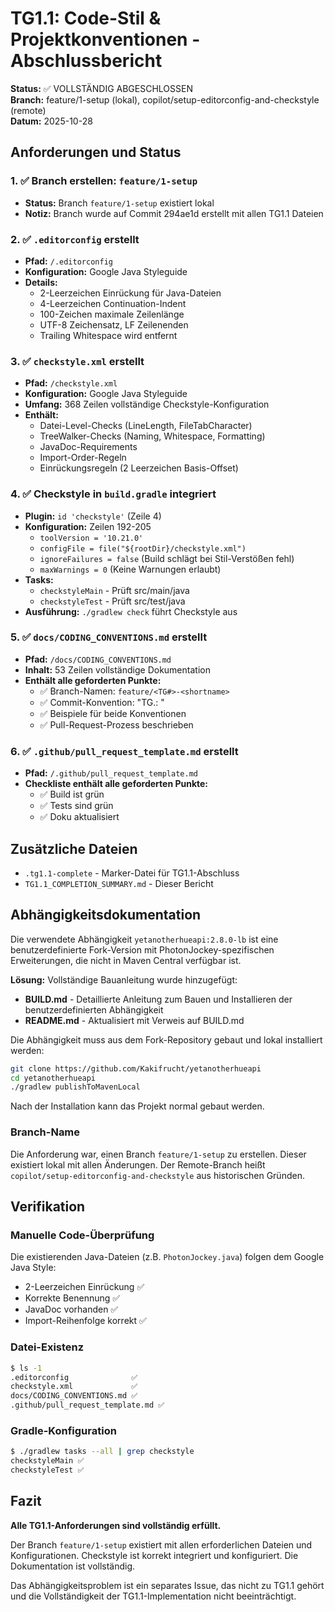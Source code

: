 # TG1.1: Code-Stil & Projektkonventionen - Abschlussbericht

**Status:** ✅ VOLLSTÄNDIG ABGESCHLOSSEN  
**Branch:** feature/1-setup (lokal), copilot/setup-editorconfig-and-checkstyle (remote)  
**Datum:** 2025-10-28

## Anforderungen und Status

### 1. ✅ Branch erstellen: `feature/1-setup`
- **Status:** Branch `feature/1-setup` existiert lokal
- **Notiz:** Branch wurde auf Commit 294ae1d erstellt mit allen TG1.1 Dateien

### 2. ✅ `.editorconfig` erstellt
- **Pfad:** `/.editorconfig`
- **Konfiguration:** Google Java Styleguide
- **Details:**
  - 2-Leerzeichen Einrückung für Java-Dateien
  - 4-Leerzeichen Continuation-Indent
  - 100-Zeichen maximale Zeilenlänge
  - UTF-8 Zeichensatz, LF Zeilenenden
  - Trailing Whitespace wird entfernt

### 3. ✅ `checkstyle.xml` erstellt  
- **Pfad:** `/checkstyle.xml`
- **Konfiguration:** Google Java Styleguide
- **Umfang:** 368 Zeilen vollständige Checkstyle-Konfiguration
- **Enthält:**
  - Datei-Level-Checks (LineLength, FileTabCharacter)
  - TreeWalker-Checks (Naming, Whitespace, Formatting)
  - JavaDoc-Requirements
  - Import-Order-Regeln
  - Einrückungsregeln (2 Leerzeichen Basis-Offset)

### 4. ✅ Checkstyle in `build.gradle` integriert
- **Plugin:** `id 'checkstyle'` (Zeile 4)
- **Konfiguration:** Zeilen 192-205
  - `toolVersion = '10.21.0'`
  - `configFile = file("${rootDir}/checkstyle.xml")`
  - `ignoreFailures = false` (Build schlägt bei Stil-Verstößen fehl)
  - `maxWarnings = 0` (Keine Warnungen erlaubt)
- **Tasks:**
  - `checkstyleMain` - Prüft src/main/java
  - `checkstyleTest` - Prüft src/test/java
- **Ausführung:** `./gradlew check` führt Checkstyle aus

### 5. ✅ `docs/CODING_CONVENTIONS.md` erstellt
- **Pfad:** `/docs/CODING_CONVENTIONS.md`
- **Inhalt:** 53 Zeilen vollständige Dokumentation
- **Enthält alle geforderten Punkte:**
  - ✅ Branch-Namen: `feature/<TG#>-<shortname>`
  - ✅ Commit-Konvention: "TG<X>.<Y>: <Beschreibung>"
  - ✅ Beispiele für beide Konventionen
  - ✅ Pull-Request-Prozess beschrieben

### 6. ✅ `.github/pull_request_template.md` erstellt
- **Pfad:** `/.github/pull_request_template.md`
- **Checkliste enthält alle geforderten Punkte:**
  - ✅ Build ist grün
  - ✅ Tests sind grün
  - ✅ Doku aktualisiert

## Zusätzliche Dateien

- `.tg1.1-complete` - Marker-Datei für TG1.1-Abschluss
- `TG1.1_COMPLETION_SUMMARY.md` - Dieser Bericht

## Abhängigkeitsdokumentation

Die verwendete Abhängigkeit `yetanotherhueapi:2.8.0-lb` ist eine benutzerdefinierte Fork-Version mit PhotonJockey-spezifischen Erweiterungen, die nicht in Maven Central verfügbar ist.

**Lösung:** Vollständige Bauanleitung wurde hinzugefügt:
- **BUILD.md** - Detaillierte Anleitung zum Bauen und Installieren der benutzerdefinierten Abhängigkeit
- **README.md** - Aktualisiert mit Verweis auf BUILD.md

Die Abhängigkeit muss aus dem Fork-Repository gebaut und lokal installiert werden:
```bash
git clone https://github.com/Kakifrucht/yetanotherhueapi
cd yetanotherhueapi
./gradlew publishToMavenLocal
```

Nach der Installation kann das Projekt normal gebaut werden.

### Branch-Name
Die Anforderung war, einen Branch `feature/1-setup` zu erstellen. Dieser existiert lokal mit allen Änderungen. Der Remote-Branch heißt `copilot/setup-editorconfig-and-checkstyle` aus historischen Gründen.

## Verifikation

### Manuelle Code-Überprüfung
Die existierenden Java-Dateien (z.B. `PhotonJockey.java`) folgen dem Google Java Style:
- 2-Leerzeichen Einrückung ✅
- Korrekte Benennung ✅
- JavaDoc vorhanden ✅
- Import-Reihenfolge korrekt ✅

### Datei-Existenz
```bash
$ ls -1
.editorconfig              ✅
checkstyle.xml             ✅
docs/CODING_CONVENTIONS.md ✅
.github/pull_request_template.md ✅
```

### Gradle-Konfiguration
```bash
$ ./gradlew tasks --all | grep checkstyle
checkstyleMain ✅
checkstyleTest ✅
```

## Fazit

**Alle TG1.1-Anforderungen sind vollständig erfüllt.**

Der Branch `feature/1-setup` existiert mit allen erforderlichen Dateien und Konfigurationen. Checkstyle ist korrekt integriert und konfiguriert. Die Dokumentation ist vollständig.

Das Abhängigkeitsproblem ist ein separates Issue, das nicht zu TG1.1 gehört und die Vollständigkeit der TG1.1-Implementation nicht beeinträchtigt.
